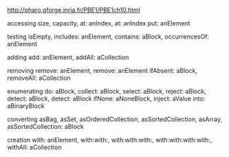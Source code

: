 http://pharo.gforge.inria.fr/PBE1/PBE1ch10.html

accessing
size, capacity, at: anIndex, at: anIndex put: anElement

testing
isEmpty, includes: anElement, contains: aBlock, occurrencesOf: anElement

adding
add: anElement, addAll: aCollection

removing
remove: anElement, remove: anElement ifAbsent: aBlock, removeAll: aCollection

enumerating
do: aBlock, collect: aBlock, select: aBlock, reject: aBlock, detect: aBlock, detect: aBlock ifNone: aNoneBlock,
inject: aValue into: aBinaryBlock

converting
asBag, asSet, asOrderedCollection, asSortedCollection,
asArray, asSortedCollection: aBlock

creation
with: anElement, with:with:, with:with:with:,
with:with:with:with:, withAll: aCollection 
